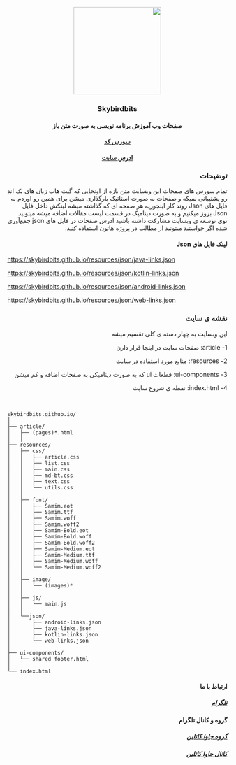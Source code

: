 <div dir="rtl" class="font-family: Samim;">
<p align="center">
    <a href="https://skybirdbits.github.io">
        <img width="200" height="200" src="https://skybirdbits.github.io/resources/logo.png"/>
    </a>
</p>

<h3 align="center">Skybirdbits</h3>


<div align="center">

#### صفحات وب آموزش برنامه نویسی به صورت متن باز

#### <a href="https://github.com/skybirdbits/skybirdbits.github.io">سورس کد</a>

#### <a href="https://skybirdbits.github.io">ادرس سایت</a>

</div>


### توضیحات
تمام سورس های صفحات این وبسایت متن بازه از اونجایی که گیت هاب زبان های بک اند رو پشتیبانی نمیکه و صفحات به صورت استاتیک بارگذاری میشن برای همین رو اوردم به فایل های Json روند کار اینجوریه هر صفحه ای که گذاشته میشه لینکش داخل فایل Json بروز میکنیم و به صورت دینامیک در قسمت لیست مقالات اضافه میشه میتونید توی توسعه ی وبسایت مشارکت داشته باشید
ادرس صفحات در فایل های json جمع‌آوری شده اگر خواستید میتونید از مطالب در پروژه هاتون استفاده کنید.

#### لینک فایل های Json
<div dir="ltr">

https://skybirdbits.github.io/resources/json/java-links.json    

https://skybirdbits.github.io/resources/json/kotlin-links.json

https://skybirdbits.github.io/resources/json/android-links.json

https://skybirdbits.github.io/resources/json/web-links.json
</div>

### نقشه ی سایت

این وبسایت به چهار دسته ی کلی تقسیم میشه

1- article: صفحات سایت در اینجا قرار دارن

2- resources: منابع مورد استفاده در سایت

3- ui-components: قطعات ui که به صورت دینامیکی به صفحات اضافه و کم میشن

4- index.html: نقطه ی شروع سایت 


<br/>

<div dir="ltr">

```text
skybirdbits.github.io/
│
├── article/
│   ├── (pages)*.html   
│   │
├── resources/
│   ├── css/
│   │   ├── article.css
│   │   ├── list.css
│   │   ├── main.css
│   │   ├── md-bt.css
│   │   ├── text.css
│   │   └── utils.css
│   │
│   ├── font/
│   │   ├── Samim.eot
│   │   ├── Samim.ttf
│   │   ├── Samim.woff
│   │   ├── Samim.woff2
│   │   ├── Samim-Bold.eot
│   │   ├── Samim-Bold.woff
│   │   ├── Samim-Bold.woff2
│   │   ├── Samim-Medium.eot
│   │   ├── Samim-Medium.ttf
│   │   ├── Samim-Medium.woff
│   │   └── Samim-Medium.woff2
│   │
│   ├── image/
│   │   └── (images)* 
│   │      
│   ├── js/
│   │   └── main.js
│   │
│   └──json/
│       ├── android-links.json
│       ├── java-links.json
│       ├── kotlin-links.json
│       └── web-links.json
│
├── ui-components/
│   └── shared_footer.html
│
└── index.html
```
</div>


<div>

#### ارتباط با ما
##### <a href="https://t.me/skybirdbits">تلگرام</a>

#### گروه و کانال تلگرام 

##### <a href="https://t.me/java_kotlin_dev_gp">گروه جاوا کاتلین</a> 
##### <a href="https://t.me/java_kotlin_dev">کانال جاوا کاتلین</a>


</div>

</div>
